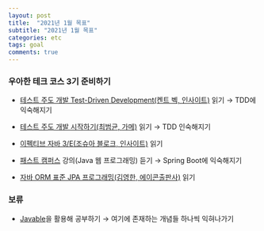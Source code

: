 ```yaml
---
layout: post
title:  "2021년 1월 목표"
subtitle: "2021년 1월 목표"
categories: etc
tags: goal
comments: true
---
```


### 우아한 테크 코스 3기 준비하기

- [테스트 주도 개발 Test-Driven Development(켄트 벡, 인사이트)](http://book.interpark.com/product/BookDisplay.do?_method=detail&sc.prdNo=214078987) 읽기
    → TDD에 익숙해지기
- [테스트 주도 개발 시작하기(최범균, 가메)](http://www.kyobobook.co.kr/product/detailViewKor.laf?ejkGb=KOR&mallGb=KOR&barcode=9788980783052&orderClick=LEA&Kc=) 읽기
    → TDD 인숙해지기

- [이펙티브 자바 3/E(조슈아 블로크, 인사이트)](http://www.kyobobook.co.kr/product/detailViewKor.laf?ejkGb=KOR&mallGb=KOR&barcode=9788966262281&orderClick=LEa&Kc=) 읽기

- [패스트 캠퍼스](https://www.fastcampus.co.kr/) 강의(Java 웹 프로그래밍) 듣기
    → Spring Boot에 익숙해지기

- [자바 ORM 표준 JPA 프로그래밍(김영한, 에이콘출판사)](http://www.yes24.com/Product/Goods/19040233) 읽기


### 보류
- [Javable](https://woowacourse.github.io/javable/)을 활용해 공부하기
    → 여기에 존재하는 개념들 하나씩 익혀나가기